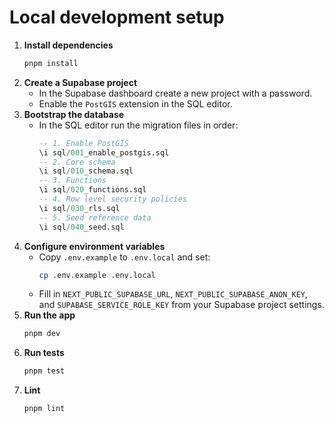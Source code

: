 # Local development setup

1. **Install dependencies**
   ```bash
   pnpm install
   ```
2. **Create a Supabase project**
   - In the Supabase dashboard create a new project with a password.
   - Enable the `PostGIS` extension in the SQL editor.
3. **Bootstrap the database**
   - In the SQL editor run the migration files in order:
     ```sql
     -- 1. Enable PostGIS
     \i sql/001_enable_postgis.sql
     -- 2. Core schema
     \i sql/010_schema.sql
     -- 3. Functions
     \i sql/020_functions.sql
     -- 4. Row level security policies
     \i sql/030_rls.sql
     -- 5. Seed reference data
     \i sql/040_seed.sql
     ```
4. **Configure environment variables**
   - Copy `.env.example` to `.env.local` and set:
     ```bash
     cp .env.example .env.local
     ```
   - Fill in `NEXT_PUBLIC_SUPABASE_URL`, `NEXT_PUBLIC_SUPABASE_ANON_KEY`, and `SUPABASE_SERVICE_ROLE_KEY` from your Supabase project settings.
5. **Run the app**
   ```bash
   pnpm dev
   ```
6. **Run tests**
   ```bash
   pnpm test
   ```
7. **Lint**
   ```bash
   pnpm lint
   ```
